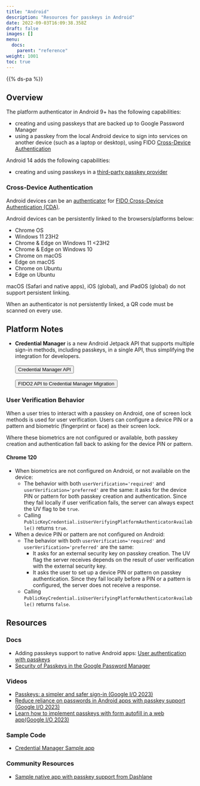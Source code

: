 ```yaml
---
title: "Android"
description: "Resources for passkeys in Android"
date: 2022-09-03T16:09:38.358Z
draft: false
images: []
menu:
  docs:
    parent: "reference"
weight: 1001
toc: true
---
```


{{% ds-pa %}}

## Overview

The platform authenticator in Android 9+ has the following capabilities:

- creating and using passkeys that are backed up to Google Password Manager
- using a passkey from the local Android device to sign into services on another device (such as a laptop or desktop), using FIDO [Cross-Device Authentication](../terms#cross-device-authentication-cda)

Android 14 adds the following capabilities:

- creating and using passkeys in a [third-party passkey provider](../terms/#third-party-passkey-provider)

### Cross-Device Authentication

Android devices can be an [authenticator](../terms/#cda-authenticator) for [FIDO Cross-Device Authentication (CDA)](../terms#cross-device-authentication-cda).

Android devices can be persistently linked to the browsers/platforms below:

- Chrome OS
- Windows 11 23H2
- Chrome & Edge on Windows 11 <23H2
- Chrome & Edge on Windows 10
- Chrome on macOS
- Edge on macOS
- Chrome on Ubuntu
- Edge on Ubuntu

macOS (Safari and native apps), iOS (global), and iPadOS (global) do not support persistent linking.

When an authenticator is not persistently linked, a QR code must be scanned on every use.

## Platform Notes

- **Credential Manager** is a new Android Jetpack API that supports multiple sign-in methods, including passkeys, in a single API, thus simplifying the integration for developers.<br><br><a href="https://developer.android.com/training/sign-in/passkeys" target="_blank"><button type="button" class="btn btn-light">Credential Manager API <i class="bi bi-box-arrow-up-right ms-2"></i></button></a><br><br><a href="https://developer.android.com/training/sign-in/fido2-migration" target="_blank"><button type="button" class="btn btn-light">FIDO2 API to Credential Manager Migration <i class="bi bi-box-arrow-up-right ms-2"></i></button></a>

### User Verification Behavior

When a user tries to interact with a passkey on Android, one of screen lock methods is used for user verification. Users can configure a device PIN or a pattern and biometric (fingerprint or face) as their screen lock.

Where these biometrics are not configured or available, both passkey creation and authentication fall back to asking for the device PIN or pattern.

#### Chrome 120

- When biometrics are not configured on Android, or not available on the device:
  - The behavior with both `userVerification='required'` and `userVerification='preferred'` are the same: it asks for the device PIN or pattern for both passkey creation and authentication. Since they fail locally if user verification fails, the server can always expect the UV flag to be `true`.
  - Calling `PublicKeyCredential.isUserVerifyingPlatformAuthenticatorAvailable()` returns `true`.
- When a device PIN or pattern are not configured on Android:
  - The behavior with both `userVerification='required'` and `userVerification='preferred'` are the same:
    - It asks for an external security key on passkey creation. The UV flag the server receives depends on the result of user verification with the external security key.
    - It asks the user to set up a device PIN or pattern on passkey authentication. Since they fail locally before a PIN or a pattern is configured, the server does not receive a response.
  - Calling `PublicKeyCredential.isUserVerifyingPlatformAuthenticatorAvailable()` returns `false`.

## Resources

### Docs

- Adding passkeys support to native Android apps: [User authentication with passkeys](https://developer.android.com/design/ui/mobile/guides/patterns/passkeys)
- [Security of Passkeys in the Google Password Manager](https://security.googleblog.com/2022/10/SecurityofPasskeysintheGooglePasswordManager.html)

### Videos

- [Passkeys: a simpler and safer sign-in (Google I/O 2023)](https://www.youtube.com/watch?v=SF8ueIn2Nlc)
- [Reduce reliance on passwords in Android apps with passkey support (Google I/O 2023)](https://www.youtube.com/watch?v=36peNZUlgzU)
- [Learn how to implement passkeys with form autofill in a web app(Google I/O 2023)](https://www.youtube.com/watch?v=_qSCYiU_Yr4)

### Sample Code

- [Credential Manager Sample app](https://github.com/android/identity-samples/tree/main/CredentialManager)

### Community Resources

- [Sample native app with passkey support from Dashlane](https://github.com/Dashlane/android-passkey-example)
